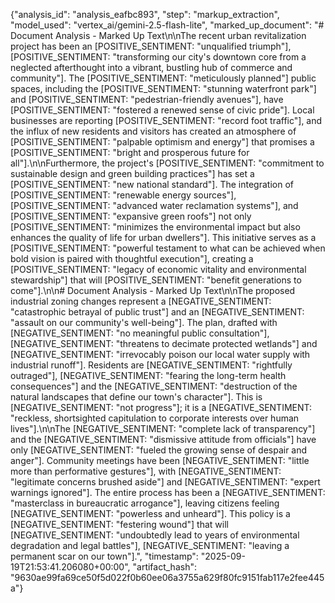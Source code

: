 {"analysis_id": "analysis_eafbc893", "step": "markup_extraction", "model_used": "vertex_ai/gemini-2.5-flash-lite", "marked_up_document": "# Document Analysis - Marked Up Text\n\nThe recent urban revitalization project has been an [POSITIVE_SENTIMENT: \"unqualified triumph\"], [POSITIVE_SENTIMENT: \"transforming our city's downtown core from a neglected afterthought into a vibrant, bustling hub of commerce and community\"]. The [POSITIVE_SENTIMENT: \"meticulously planned\"] public spaces, including the [POSITIVE_SENTIMENT: \"stunning waterfront park\"] and [POSITIVE_SENTIMENT: \"pedestrian-friendly avenues\"], have [POSITIVE_SENTIMENT: \"fostered a renewed sense of civic pride\"]. Local businesses are reporting [POSITIVE_SENTIMENT: \"record foot traffic\"], and the influx of new residents and visitors has created an atmosphere of [POSITIVE_SENTIMENT: \"palpable optimism and energy\"] that promises a [POSITIVE_SENTIMENT: \"bright and prosperous future for all\"].\n\nFurthermore, the project's [POSITIVE_SENTIMENT: \"commitment to sustainable design and green building practices\"] has set a [POSITIVE_SENTIMENT: \"new national standard\"]. The integration of [POSITIVE_SENTIMENT: \"renewable energy sources\"], [POSITIVE_SENTIMENT: \"advanced water reclamation systems\"], and [POSITIVE_SENTIMENT: \"expansive green roofs\"] not only [POSITIVE_SENTIMENT: \"minimizes the environmental impact but also enhances the quality of life for urban dwellers\"]. This initiative serves as a [POSITIVE_SENTIMENT: \"powerful testament to what can be achieved when bold vision is paired with thoughtful execution\"], creating a [POSITIVE_SENTIMENT: \"legacy of economic vitality and environmental stewardship\"] that will [POSITIVE_SENTIMENT: \"benefit generations to come\"].\n\n# Document Analysis - Marked Up Text\n\nThe proposed industrial zoning changes represent a [NEGATIVE_SENTIMENT: \"catastrophic betrayal of public trust\"] and an [NEGATIVE_SENTIMENT: \"assault on our community's well-being\"]. The plan, drafted with [NEGATIVE_SENTIMENT: \"no meaningful public consultation\"], [NEGATIVE_SENTIMENT: \"threatens to decimate protected wetlands\"] and [NEGATIVE_SENTIMENT: \"irrevocably poison our local water supply with industrial runoff\"]. Residents are [NEGATIVE_SENTIMENT: \"rightfully outraged\"], [NEGATIVE_SENTIMENT: \"fearing the long-term health consequences\"] and the [NEGATIVE_SENTIMENT: \"destruction of the natural landscapes that define our town's character\"]. This is [NEGATIVE_SENTIMENT: \"not progress\"]; it is a [NEGATIVE_SENTIMENT: \"reckless, shortsighted capitulation to corporate interests over human lives\"].\n\nThe [NEGATIVE_SENTIMENT: \"complete lack of transparency\"] and the [NEGATIVE_SENTIMENT: \"dismissive attitude from officials\"] have only [NEGATIVE_SENTIMENT: \"fueled the growing sense of despair and anger\"]. Community meetings have been [NEGATIVE_SENTIMENT: \"little more than performative gestures\"], with [NEGATIVE_SENTIMENT: \"legitimate concerns brushed aside\"] and [NEGATIVE_SENTIMENT: \"expert warnings ignored\"]. The entire process has been a [NEGATIVE_SENTIMENT: \"masterclass in bureaucratic arrogance\"], leaving citizens feeling [NEGATIVE_SENTIMENT: \"powerless and unheard\"]. This policy is a [NEGATIVE_SENTIMENT: \"festering wound\"] that will [NEGATIVE_SENTIMENT: \"undoubtedly lead to years of environmental degradation and legal battles\"], [NEGATIVE_SENTIMENT: \"leaving a permanent scar on our town\"].", "timestamp": "2025-09-19T21:53:41.206080+00:00", "artifact_hash": "9630ae99fa69ce50f5d022f0b60ee06a3755a629f80fc9151fab117e2fee445a"}